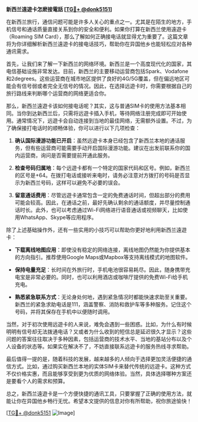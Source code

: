 **新西兰遠遊卡怎麽接電話 [[TG💪+ @donk5151](https://t.me/s/donk5151)]**

在新西兰旅行，通信问题可能是许多人关心的重点之一。尤其是在陌生的地方，手机信号和通话质量直接关系到你的安全和便利。如果你打算在新西兰使用遠遊卡（Roaming SIM Card），那么了解如何正确接电话就显得尤为重要了。这篇文章将为你详细解析新西兰遠遊卡的接电话技巧，帮助你在异国他乡也能轻松应对各种通讯需求。

首先，让我们来了解一下新西兰的网络环境。新西兰是一个高度现代化的国家，其电信基础设施非常发达。目前，新西兰的主要移动运营商包括Spark、Vodafone和2degrees。这些运营商在城市地区提供了良好的4G/5G覆盖，但在偏远地区可能会有信号弱或者完全无信号的情况。因此，在选择远遊卡时，你需要根据自己的旅行路线来判断哪个运营商的网络更适合你。

那么，新西兰遠遊卡该如何接电话呢？其实，这与普通SIM卡的使用方法基本相同。当你到达新西兰后，只需将远遊卡插入手机，等待网络注册完成即可开始使用。通常情况下，远遊卡会自动连接到当地的最佳网络，无需额外设置。不过，为了确保接打电话时的顺畅体验，你可以进行以下几项检查：

1. **确认国际漫游功能已开启**：虽然远遊卡本身已经包含了新西兰本地的通话服务，但有些运营商可能需要手动开启国际漫游功能。建议在出发前联系你的国内运营商，询问是否需要提前开通此服务。

2. **检查号码归属地**：每个远遊卡都有一个特定的国家代码和区号。例如，新西兰的区号是+64。在拨打电话或接听来电时，请务必注意对方拨打的号码是否显示为新西兰号码，这样可以避免不必要的误会。

3. **留意通话费用**：尽管远遊卡通常包含一定的免费通话时间，但超出部分的费用可能会较高。因此，在通话之前，最好先确认剩余的通话额度，并尽量控制通话时长。此外，也可以考虑通过Wi-Fi网络进行语音通话或视频聊天，比如使用WhatsApp、Skype等应用程序。

除了上述基础操作外，还有一些实用的小技巧可以帮助你更好地利用新西兰遠遊卡：

- **下载离线地图应用**：即使没有稳定的网络连接，离线地图仍然能为你提供基本的方向指引。推荐使用Google Maps或Mapbox等支持离线模式的地图软件。
  
- **保持电量充足**：长时间在外旅行时，手机电池很容易耗尽。因此，随身携带充电宝是非常必要的。同时，也可以利用酒店或咖啡厅提供的免费Wi-Fi给手机充电。

- **熟悉紧急联系方式**：无论身处何地，遇到紧急情况时都能快速求助至关重要。新西兰的紧急求助电话是111，涵盖警察、消防和救护车等多种服务。记住这个号码，并将其保存在手机中以便随时调用。

当然，对于初次使用远遊卡的人来说，难免会遇到一些困惑。比如，为什么有时候明明有信号却无法拨通电话？又或者为什么收到的短信总是延迟很久才显示？这些问题的答案往往取决于多种因素，包括运营商的技术水平、当地的基站分布以及个人设备的状态等。如果实在解决不了，不妨直接联系远遊卡的服务热线寻求帮助。

最后值得一提的是，随着科技的发展，越来越多的人倾向于选择更加灵活便捷的通信方式。比如，通过购买新西兰本地的实体SIM卡来替代传统的远遊卡。这种方式不仅价格实惠，而且能够享受到更为优质的网络体验。当然，具体选择哪种方案还是要看个人的需求和预算。

总之，新西兰遠遊卡是一个方便快捷的通讯工具，只要掌握了正确的使用方法，就能让你在异国他乡畅行无忧。希望本文提供的信息对你有所帮助，祝你旅途愉快！

[[TG💪+ @donk5151](https://t.me/s/donk5151) ![Image](https://i.postimg.cc/rwNCRYN7/Snipaste-2025-04-30-17-27-05.png)]